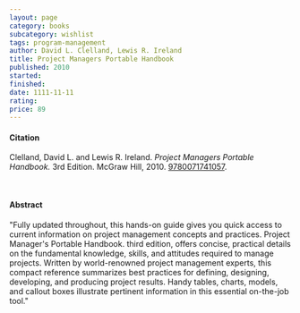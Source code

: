 ```yaml
---
layout: page
category: books
subcategory: wishlist
tags: program-management
author: David L. Clelland, Lewis R. Ireland
title: Project Managers Portable Handbook
published: 2010
started:
finished:
date: 1111-11-11
rating:
price: 89
---
```


#### Citation

Clelland, David L. and Lewis R. Ireland. *Project Managers Portable Handbook.* 3rd Edition. ‎McGraw Hill, 2010. [9780071741057](https://www.amazon.ca/Project-Managers-Portable-Handbook-Third/dp/0071741054).

<br>

#### Abstract

"Fully updated throughout, this hands-on guide gives you quick access to current information on project management concepts and practices. Project Manager's Portable Handbook. third edition, offers concise, practical details on the fundamental knowledge, skills, and attitudes required to manage projects. Written by world-renowned project management experts, this compact reference summarizes best practices for defining, designing, developing, and producing project results. Handy tables, charts, models, and callout boxes illustrate pertinent information in this essential on-the-job tool."
